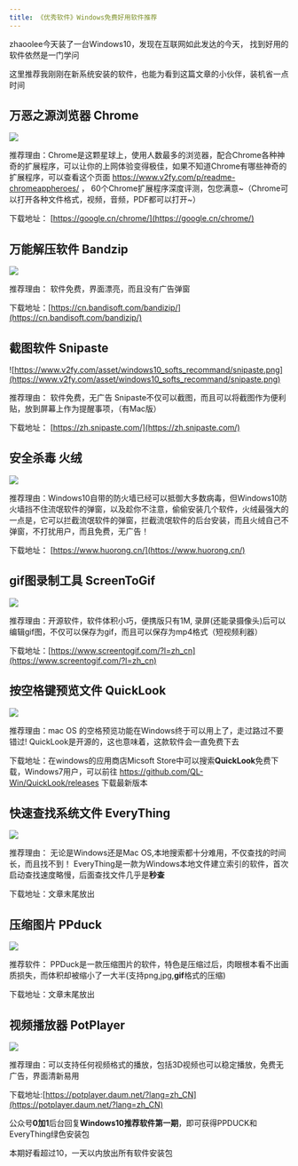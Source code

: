 ```yaml
---
title: 《优秀软件》Windows免费好用软件推荐
---
```



zhaoolee今天装了一台Windows10，发现在互联网如此发达的今天， 找到好用的软件依然是一门学问

这里推荐我刚刚在新系统安装的软件，也能为看到这篇文章的小伙伴，装机省一点时间

## 万恶之源浏览器 Chrome

![](https://www.v2fy.com/asset/windows10_softs_recommand/pixiv.png)

推荐理由：Chrome是这颗星球上，使用人数最多的浏览器，配合Chrome各种神奇的扩展程序，可以让你的上网体验变得极佳，如果不知道Chrome有哪些神奇的扩展程序，可以查看这个页面 https://www.v2fy.com/p/readme-chromeappheroes/ ， 60个Chrome扩展程序深度评测，包您满意~（Chrome可以打开各种文件格式，视频，音频，PDF都可以打开~）

下载地址： [https://google.cn/chrome/](https://google.cn/chrome/)


## 万能解压软件 Bandzip

![](https://www.v2fy.com/asset/windows10_softs_recommand/bandizip.png)

推荐理由： 软件免费，界面漂亮，而且没有广告弹窗

下载地址：[https://cn.bandisoft.com/bandizip/](https://cn.bandisoft.com/bandizip/)


## 截图软件 Snipaste

![https://www.v2fy.com/asset/windows10_softs_recommand/snipaste.png](https://www.v2fy.com/asset/windows10_softs_recommand/snipaste.png)

推荐理由： 软件免费，无广告 Snipaste不仅可以截图，而且可以将截图作为便利贴，放到屏幕上作为提醒事项，（有Mac版）

下载地址： [https://zh.snipaste.com/](https://zh.snipaste.com/)

## 安全杀毒 火绒

![](https://www.v2fy.com/asset/windows10_softs_recommand/huorong.png)

推荐理由：Windows10自带的防火墙已经可以抵御大多数病毒，但Windows10防火墙挡不住流氓软件的弹窗，以及趁你不注意，偷偷安装几个软件，火绒最强大的一点是，它可以拦截流氓软件的弹窗，拦截流氓软件的后台安装，而且火绒自己不弹窗，不打扰用户，而且免费，无广告！


下载地址： [https://www.huorong.cn/](https://www.huorong.cn/)


## gif图录制工具 ScreenToGif

![](https://www.v2fy.com/asset/windows10_softs_recommand/ScreenToGif.png)

推荐理由：开源软件，软件体积小巧，便携版只有1M, 录屏(还能录摄像头)后可以编辑gif图，不仅可以保存为gif，而且可以保存为mp4格式（短视频利器）



下载地址：[https://www.screentogif.com/?l=zh_cn](https://www.screentogif.com/?l=zh_cn)


## 按空格键预览文件 QuickLook

![](https://www.v2fy.com/asset/windows10_softs_recommand/quick_look.png)

推荐理由：mac OS 的空格预览功能在Windows终于可以用上了，走过路过不要错过! QuickLook是开源的，这也意味着，这款软件会一直免费下去

下载地址：在windows的应用商店Micsoft Store中可以搜索**QuickLook**免费下载，Windows7用户，可以前往 https://github.com/QL-Win/QuickLook/releases 下载最新版本


## 快速查找系统文件 EveryThing 


![](https://www.v2fy.com/asset/windows10_softs_recommand/Everything.png)


推荐理由： 无论是Windows还是Mac OS,本地搜索都十分难用，不仅查找的时间长，而且找不到！ EveryThing是一款为Windows本地文件建立索引的软件，首次启动查找速度略慢，后面查找文件几乎是**秒查**

下载地址：文章末尾放出

## 压缩图片 PPduck

![](https://www.v2fy.com/asset/windows10_softs_recommand/ppduck.png)


推荐软件： PPDuck是一款压缩图片的软件，特色是压缩过后，肉眼根本看不出画质损失，而体积却被缩小了一大半(支持png,jpg,**gif**格式的压缩)

下载地址：文章末尾放出


## 视频播放器 PotPlayer


![](https://www.v2fy.com/asset/windows10_softs_recommand/potplayer.png)

推荐理由：可以支持任何视频格式的播放，包括3D视频也可以稳定播放，免费无广告，界面清新易用


下载地址:[https://potplayer.daum.net/?lang=zh_CN](https://potplayer.daum.net/?lang=zh_CN)


公众号**0加1**后台回复**Windows10推荐软件第一期**，即可获得PPDUCK和EveryThing绿色安装包


本期好看超过10，一天以内放出所有软件安装包
